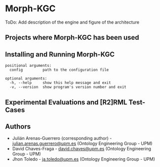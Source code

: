 # Morph-KGC

ToDo: Add description of the engine and figure of the architecture


## Projects where Morph-KGC has been used

## Installing and Running Morph-KGC
```
positional arguments:
  config         path to the configuration file

optional arguments:
  -h, --help     show this help message and exit
  -v, --version  show program's version number and exit
```

## Experimental Evaluations and [R2]RML Test-Cases


## Authors

- Julián Arenas-Guerrero (corresponding author) - julian.arenas.guerrero@upm.es (Ontology Engineering Group - UPM)
- David Chaves-Fraga - david.chaves@upm.es (Ontology Engineering Group - UPM)
- Jhon Toledo - ja.toledo@upm.es (Ontology Engineering Group - UPM)
